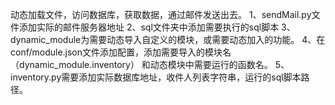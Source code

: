 动态加载文件，访问数据库，获取数据，通过邮件发送出去。
1、sendMail.py文件添加实际的邮件服务器地址
2、sql文件夹中添加需要执行的sql脚本
3、dynamic_module为需要动态导入自定义的模块，或需要动态加入的功能。
4、在conf/module.json文件添加配置，添加需要导入的模块名（dynamic_module.inventory）
和动态模块中需要运行的函数名。
5、inventory.py需要添加实际数据库地址，收件人列表字符串，运行的sql脚本路径。